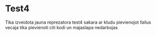 # Test4
Tika izveidota jauna reprezatora test4 sakara ar kludu pievienojot failus vecaja tika pievienoti citi kodi un majaslapa nedarbojas
